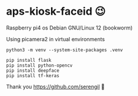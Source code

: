 # aps-kiosk-faceid 😉

Raspberry pi4 os Debian GNU/Linux 12 (bookworm)

Using picamera2 in virtual environments
```
python3 -m venv --system-site-packages .venv

pip install flask
pip install python-opencv
pip install deepface
pip install tf-keras

```
Thank you https://github.com/serengil 🤗
